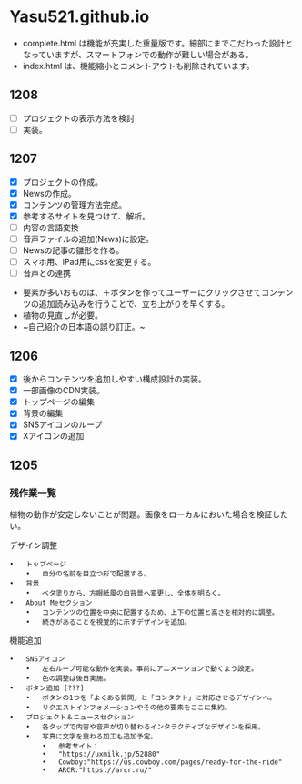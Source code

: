 # Yasu521.github.io
* complete.html は機能が充実した重量版です。細部にまでこだわった設計となっていますが、スマートフォンでの動作が難しい場合がある。
* index.html は、機能縮小とコメントアウトも削除されています。
## 1208
- [ ] プロジェクトの表示方法を検討
- [ ] 実装。
## 1207
- [x] プロジェクトの作成。
- [x] Newsの作成。
- [x] コンテンツの管理方法完成。
- [x] 参考するサイトを見つけて、解析。
- [ ] 内容の言語変換
- [ ] 音声ファイルの追加(News)に設定。
- [ ] Newsの記事の雛形を作る。
- [ ] スマホ用、iPad用にcssを変更する。
- [ ] 音声との連携
-  要素が多いおものは、＋ボタンを作ってユーザーにクリックさせてコンテンツの追加読み込みを行うことで、立ち上がりを早くする。
-  植物の見直しが必要。
-  ~自己紹介の日本語の誤り訂正。~
## 1206
- [x] 後からコンテンツを追加しやすい構成設計の実装。
- [x] 一部画像のCDN実装。
- [x] トップページの編集
- [x] 背景の編集
- [x] SNSアイコンのループ
- [x] Xアイコンの追加 
## 1205
### 残作業一覧

植物の動作が安定しないことが問題。画像をローカルにおいた場合を検証したい。

デザイン調整

	•	トップページ
		•	自分の名前を目立つ形で配置する。
	•	背景
		•	ベタ塗りから、方眼紙風の白背景へ変更し、全体を明るく。
	•	About Meセクション
		•	コンテンツの位置を中央に配置するため、上下の位置と高さを相対的に調整。
		•	続きがあることを視覚的に示すデザインを追加。

機能追加

	•	SNSアイコン
		•	左右ループ可能な動作を実装。事前にアニメーションで動くよう設定。
		•	色の調整は後日実施。
	•	ボタン追加 [???]
		•	ボタンの1つを「よくある質問」と「コンタクト」に対応させるデザインへ。
		•	リクエストインフォメーションやその他の要素をここに集約。
	•	プロジェクト＆ニュースセクション
		•	各タップで内容や音声が切り替わるインタラクティブなデザインを採用。
		•	写真に文字を重ねる加工も追加予定。
			•	参考サイト：
   			•	"https://uxmilk.jp/52880"
			•	Cowboy:"https://us.cowboy.com/pages/ready-for-the-ride"
			•	ARCR:"https://arcr.ru/"
   			
